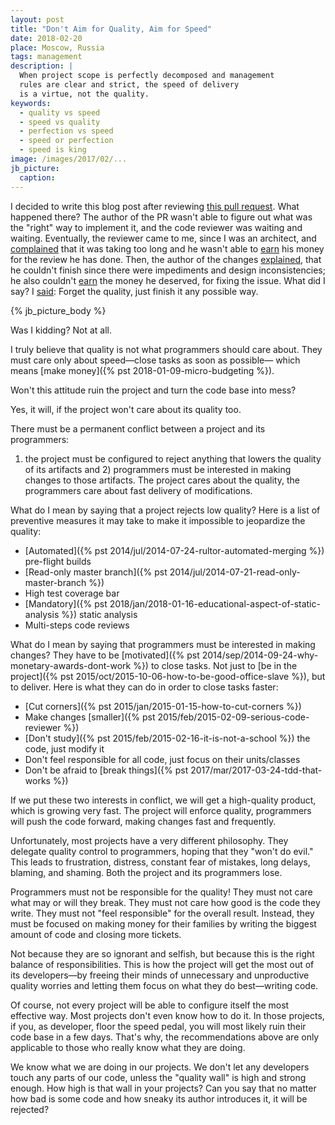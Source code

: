 ```yaml
---
layout: post
title: "Don't Aim for Quality, Aim for Speed"
date: 2018-02-20
place: Moscow, Russia
tags: management
description: |
  When project scope is perfectly decomposed and management
  rules are clear and strict, the speed of delivery
  is a virtue, not the quality.
keywords:
  - quality vs speed
  - speed vs quality
  - perfection vs speed
  - speed or perfection
  - speed is king
image: /images/2017/02/...
jb_picture:
  caption:
---
```


<!-- http://www.yegor256.com/2017/11/28/microtasking.html#comment-3783321466 -->

I decided to write this blog post after reviewing
[this pull request](https://github.com/yegor256/jpeek/pull/153). What happened
there? The author of the PR wasn't able to figure out what was
the "right" way to implement it, and the code
reviewer was waiting and waiting. Eventually, the reviewer came to me,
since I was an architect, and [complained](https://github.com/yegor256/jpeek/pull/153#issuecomment-364412192)
that it was taking too long and he wasn't able to
[earn](http://datum.zerocracy.com/pages/policy.html#27) his money for the review
he has done. Then, the author of the changes
[explained](https://github.com/yegor256/jpeek/pull/153#issuecomment-364413528), that he couldn't
finish since there were impediments and design inconsistencies; he also
couldn't [earn](http://datum.zerocracy.com/pages/policy.html#4)
the money he deserved, for fixing the issue. What did I say?
I [said](https://github.com/yegor256/jpeek/pull/153#issuecomment-364417885):
Forget the quality, just finish it any possible way.

<!--more-->

{% jb_picture_body %}

Was I kidding? Not at all.

I truly believe that quality is not what programmers should care about. They
must care only about speed&mdash;close tasks as soon as possible&mdash;
which means [make money]({% pst 2018-01-09-micro-budgeting %}).

Won't this attitude ruin the project and turn the code base into mess?

Yes, it will, if the project won't care about its quality too.

There must be a permanent conflict between a project and its programmers:
1) the project must be configured to reject anything that lowers the
quality of its artifacts and 2) programmers must be interested
in making changes to those artifacts. The project cares about the quality,
the programmers care about fast delivery of modifications.

What do I mean by saying that a project rejects low quality? Here is a list
of preventive measures it may take to make it impossible
to jeopardize the quality:

  * [Automated]({% pst 2014/jul/2014-07-24-rultor-automated-merging %}) pre-flight builds
  * [Read-only master branch]({% pst 2014/jul/2014-07-21-read-only-master-branch %})
  * High test coverage bar
  * [Mandatory]({% pst 2018/jan/2018-01-16-educational-aspect-of-static-analysis %}) static analysis
  * Multi-steps code reviews

What do I mean by saying that programmers must be interested in making changes?
They have to be [motivated]({% pst 2014/sep/2014-09-24-why-monetary-awards-dont-work %})
to close tasks. Not just to [be in the project]({% pst 2015/oct/2015-10-06-how-to-be-good-office-slave %}),
but to deliver. Here is what
they can do in order to close tasks faster:

  * [Cut corners]({% pst 2015/jan/2015-01-15-how-to-cut-corners %})
  * Make changes [smaller]({% pst 2015/feb/2015-02-09-serious-code-reviewer %})
  * [Don't study]({% pst 2015/feb/2015-02-16-it-is-not-a-school %}) the code, just modify it
  * Don't feel responsible for all code, just focus on their units/classes
  * Don't be afraid to [break things]({% pst 2017/mar/2017-03-24-tdd-that-works %})

If we put these two interests in conflict, we will get a high-quality product, which is
growing very fast. The project will enforce quality, programmers will push
the code forward, making changes fast and frequently.

Unfortunately, most projects have a very different philosophy. They delegate
quality control to programmers, hoping that they "won't do evil."
This leads to frustration, distress, constant fear of mistakes, long delays,
blaming, and shaming. Both the project and its programmers lose.

Programmers must not be responsible for the quality! They must not care
what may or will they break. They must not care how good is the code they write.
They must not "feel responsible" for the overall result. Instead, they must
be focused on making money for their families by writing the biggest amount
of code and closing more tickets.

Not because they are so ignorant and selfish, but because this is the right
balance of responsibilities. This is how the project will get the most out
of its developers&mdash;by freeing their minds of unnecessary and unproductive
quality worries and letting them focus on what they do best&mdash;writing code.

Of course, not every project will be able to configure itself the most
effective way. Most projects don't even know how to do it. In those projects,
if you, as developer, floor the speed pedal, you will most likely ruin
their code base in a few days. That's why, the recommendations above are
only applicable to those who really know what they are doing.

We know what we are doing in our projects. We don't let any developers
touch any parts of our code, unless the "quality wall" is high and strong enough.
How high is that wall in your projects? Can you say that no matter how
bad is some code and how sneaky its author introduces it, it will be rejected?
